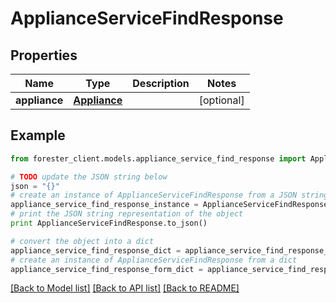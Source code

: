 # ApplianceServiceFindResponse


## Properties

Name | Type | Description | Notes
------------ | ------------- | ------------- | -------------
**appliance** | [**Appliance**](.md) |  | [optional] 

## Example

```python
from forester_client.models.appliance_service_find_response import ApplianceServiceFindResponse

# TODO update the JSON string below
json = "{}"
# create an instance of ApplianceServiceFindResponse from a JSON string
appliance_service_find_response_instance = ApplianceServiceFindResponse.from_json(json)
# print the JSON string representation of the object
print ApplianceServiceFindResponse.to_json()

# convert the object into a dict
appliance_service_find_response_dict = appliance_service_find_response_instance.to_dict()
# create an instance of ApplianceServiceFindResponse from a dict
appliance_service_find_response_form_dict = appliance_service_find_response.from_dict(appliance_service_find_response_dict)
```
[[Back to Model list]](../README.md#documentation-for-models) [[Back to API list]](../README.md#documentation-for-api-endpoints) [[Back to README]](../README.md)


